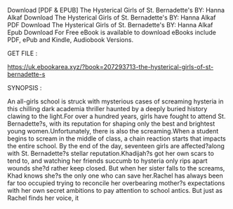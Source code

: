 Download [PDF & EPUB] The Hysterical Girls of St. Bernadette's BY: Hanna Alkaf Download The Hysterical Girls of St. Bernadette's BY: Hanna Alkaf PDF Download The Hysterical Girls of St. Bernadette's BY: Hanna Alkaf Epub Download For Free eBook is available to download eBooks include PDF, ePub and Kindle, Audiobook Versions.

GET FILE :

https://uk.ebookarea.xyz/?book=207293713-the-hysterical-girls-of-st-bernadette-s

SYNOPSIS : 

An all-girls school is struck with mysterious cases of screaming hysteria in this chilling dark academia thriller haunted by a deeply buried history clawing to the light.For over a hundred years, girls have fought to attend St. Bernadette?s, with its reputation for shaping only the best and brightest young women.Unfortunately, there is also the screaming.When a student begins to scream in the middle of class, a chain reaction starts that impacts the entire school. By the end of the day, seventeen girls are affected?along with St. Bernadette?s stellar reputation.Khadijah?s got her own scars to tend to, and watching her friends succumb to hysteria only rips apart wounds she?d rather keep closed. But when her sister falls to the screams, Khad knows she?s the only one who can save her.Rachel has always been far too occupied trying to reconcile her overbearing mother?s expectations with her own secret ambitions to pay attention to school antics. But just as Rachel finds her voice, it 
